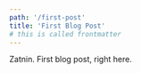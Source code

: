 ```yaml
---
path: '/first-post'
title: 'First Blog Post'
# this is called frontmatter
---
```


Zatnin. First blog post, right here.
